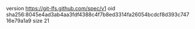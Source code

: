 version https://git-lfs.github.com/spec/v1
oid sha256:8045e4ad3ab4aa3fdf4388c4f7b8ed3314fa26054bcdcf8d393c74716e79a1a9
size 21
